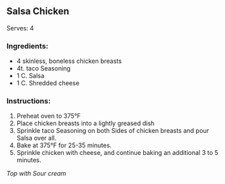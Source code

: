## Salsa Chicken
Serves: 4

### Ingredients: 
- 4 skinless, boneless chicken breasts
- 4t. taco Seasoning
- 1 C. Salsa 
- 1 C. Shredded cheese

### Instructions: 
1. Preheat oven to 375°F 
2. Place chicken breasts into a lightly greased dish
3. Sprinkle taco Seasoning on both Sides of chicken breasts and pour Salsa over all. 
4. Bake at 375°F for 25-35 minutes. 
5. Sprinkle chicken with cheese, and continue baking an additional 3 to 5 minutes.

*Top with Sour cream*